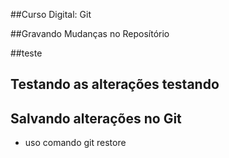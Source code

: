 ##Curso Digital: Git 

##Gravando Mudanças no Reposítório

##teste
## Testando as alterações testando



## Salvando alterações no Git 

* uso comando git restore 




